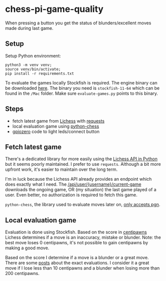 # chess-pi-game-quality

When pressing a button you get the status of blunders/excellent moves made during last game.

## Setup

Setup Python environment:

```
python3 -m venv venv;
source venv/bin/activate;
pip install -r requirements.txt
```

To evaluate the games locally Stockfish is required. The engine binary can be downloaded [here](https://stockfishchess.org/download/). The binary you need is `stockfish-11-64` which can be found in the `/Mac` folder. Make sure `evaluate-games.py` points to this binary. 

## Steps

- fetch latest game from [Lichess](https://lichess.org/) with [requests](https://requests.readthedocs.io/en/master/)
- local evaluation game using [python-chess](https://github.com/niklasf/python-chess)
- [gpiozero](https://github.com/gpiozero/gpiozero) code to light leds/connect button

## Fetch latest game

There's a dedicated library for more easily using the [Lichess API in Python](https://github.com/cyanfish/python-lichess) but it seems poorly maintained. I prefer to use `requests`. Although a bit more upfront work, it's easier to maintain over the long term.

I'm in luck because the Lichess API already provides an endpoint which does exactly what I need. The [/api/user/{username}/current-game](https://lichess.org/api#operation/apiUserCurrentGame) downloads the ongoing game, OR (my situation) the last game played of a user. Even better, no authorization is required to fetch this game.

`python-chess`, the library used to evaluate moves later on, [only accepts pgn](https://python-chess.readthedocs.io/en/latest/pgn.html). 

## Local evaluation game

Evaluation is done using Stockfish. Based on the score in [centipawns](https://lichess.org/faq#acpl) Lichess determines if a move is an inaccuracy, mistake or blunder. Note: the best move loses 0 centipawns, it's not possible to gain centipawns by making a good move.

Based on the score I determine if a move is a blunder or a great move. There are some [posts](https://lichess.org/forum/general-chess-discussion/what-exactly-is-a-innac--mistake--blunder) about the exact evaluations. I consider it a great move if I lose less than 10 centipawns and a blunder when losing more than 200 centipawns.